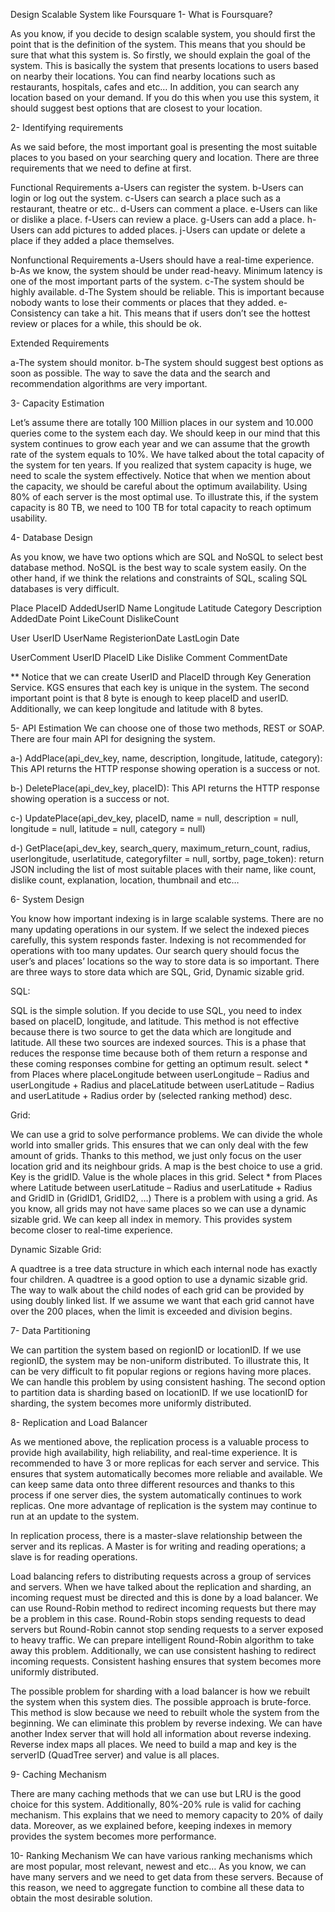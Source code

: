 Design Scalable System like Foursquare
1- What is Foursquare?

As you know, if you decide to design scalable system, you should first the point that is the definition of the system. This means that you should be sure that what this system is. So firstly, we should explain the goal of the system. This is basically the system that presents locations to users based on nearby their locations. You can find nearby locations such as restaurants, hospitals, cafes and etc… In addition, you can search any location based on your demand. If you do this when you use this system, it should suggest best options that are closest to your location.

2- Identifying requirements



 

As we said before, the most important goal is presenting the most suitable places to you based on your searching query and location. There are three requirements that we need to define at first.

  Functional Requirements
  a-Users can register the system.
  b-Users can login or log out the system.
  c-Users can search a place such as a restaurant, theatre or etc..
  d-Users can comment a place.
  e-Users can like or dislike a place.
  f-Users can review a place.
  g-Users can add a place.
  h-Users can add pictures to added places.
  j-Users can update or delete a place if they added a place themselves.

  Nonfunctional Requirements
  a-Users should have a real-time experience.
  b-As we know, the system should be under read-heavy. Minimum latency is one of the most important parts of the system.
  c-The system should be highly available.
  d-The System should be reliable. This is important because nobody wants to lose their comments or places that they added.
  e-Consistency can take a hit. This means that if users don’t see the hottest review or places for a while, this should be ok.

  Extended Requirements

  a-The system should monitor.
  b-The system should suggest best options as soon as possible. The way to save the data and the search and recommendation algorithms are very important.

3- Capacity Estimation

Let’s assume there are totally 100 Million places in our system and 10.000 queries come to the system each day. We should keep in our mind that this system continues to grow each year and we can assume that the growth rate of the system equals to 10%. We have talked about the total capacity of the system for ten years. If you realized that system capacity is huge, we need to scale the system effectively. Notice that when we mention about the capacity, we should be careful about the optimum availability. Using 80% of each server is the most optimal use. To illustrate this, if the system capacity is 80 TB, we need to 100 TB for total capacity to reach optimum usability.

4- Database Design

As you know, we have two options which are SQL and NoSQL to select best database method. NoSQL is the best way to scale system easily. On the other hand, if we think the relations and constraints of SQL, scaling SQL databases is very difficult.

  Place
  PlaceID
  AddedUserID
  Name
  Longitude
  Latitude
  Category
  Description
  AddedDate
  Point
  LikeCount
  DislikeCount


 

  User
  UserID
  UserName
  RegisterionDate
  LastLogin Date

  UserComment
  UserID
  PlaceID
  Like
  Dislike
  Comment
  CommentDate

** Notice that we can create UserID and PlaceID through Key Generation Service. KGS ensures that each key is unique in the system. The second important point is that 8 byte is enough to keep placeID and userID. Additionally, we can keep longitude and latitude with 8 bytes.

5- API Estimation
We can choose one of those two methods, REST or SOAP. There are four main API for designing the system.

  a-) AddPlace(api_dev_key, name, description, longitude, latitude, category): This API returns the HTTP response showing operation is a success or not.

  b-) DeletePlace(api_dev_key, placeID): This API returns the HTTP response showing operation is a success or not.

  c-) UpdatePlace(api_dev_key, placeID, name = null, description = null, longitude = null, latitude = null, category = null)

  d-) GetPlace(api_dev_key, search_query, maximum_return_count, radius,  userlongitude, userlatitude, categoryfilter = null, sortby, page_token): return JSON including the list of most suitable places with their name, like count, dislike count, explanation, location, thumbnail and etc…

6- System Design

You know how important indexing is in large scalable systems. There are no many updating operations in our system. If we select the indexed pieces carefully, this system responds faster. Indexing is not recommended for operations with too many updates. Our search query should focus the user’s and places’ locations so the way to store data is so important.  There are three ways to store data which are SQL, Grid, Dynamic sizable grid.


 

  SQL:

SQL is the simple solution. If you decide to use SQL, you need to index based on placeID, longitude, and latitude. This method is not effective because there is two source to get the data which are longitude and latitude. All these two sources are indexed sources. This is a phase that reduces the response time because both of them return a response and these coming responses combine for getting an optimum result.
select * from Places where placeLongitude between userLongitude – Radius and userLongitude + Radius and placeLatitude between userLatitude – Radius and userLatitude + Radius order by (selected ranking method) desc.

  Grid:

We can use a grid to solve performance problems. We can divide the whole world into smaller grids. This ensures that we can only deal with the few amount of grids. Thanks to this method, we just only focus on the user location grid and its neighbour grids. A map is the best choice to use a grid. Key is the gridID. Value is the whole places in this grid.
Select * from Places where Latitude between userLatitude – Radius and userLatitude + Radius and GridID in (GridID1, GridID2, …)
There is a problem with using a grid. As you know, all grids may not have same places so we can use a dynamic sizable grid.
We can keep all index in memory. This provides system become closer to real-time experience.

  Dynamic Sizable Grid:

A quadtree is a tree data structure in which each internal node has exactly four children. A quadtree is a good option to use a dynamic sizable grid. The way to walk about the child nodes of each grid can be provided by using doubly linked list. If we assume we want that each grid cannot have over the 200 places, when the limit is exceeded and division begins.

7- Data Partitioning

We can partition the system based on regionID or locationID. If we use regionID, the system may be non-uniform distributed. To illustrate this,  It can be very difficult to fit popular regions or regions having more places. We can handle this problem by using consistent hashing. The second option to partition data is sharding based on locationID. If we use locationID for sharding, the system becomes more uniformly distributed.

8- Replication and Load Balancer

As we mentioned above, the replication process is a valuable process to provide high availability, high reliability, and real-time experience. It is recommended to have 3 or more replicas for each server and service. This ensures that system automatically becomes more reliable and available. We can keep same data onto three different resources and thanks to this process if one server dies, the system automatically continues to work replicas. One more advantage of replication is the system may continue to run at an update to the system.


 

In replication process, there is a master-slave relationship between the server and its replicas. A Master is for writing and reading operations; a slave is for reading operations.

Load balancing refers to distributing requests across a group of services and servers. When we have talked about the replication and sharding, an incoming request must be directed and this is done by a load balancer. We can use Round-Robin method to redirect incoming requests but there may be a problem in this case. Round-Robin stops sending requests to dead servers but Round-Robin cannot stop sending requests to a server exposed to heavy traffic. We can prepare intelligent Round-Robin algorithm to take away this problem. Additionally, we can use consistent hashing to redirect incoming requests. Consistent hashing ensures that system becomes more uniformly distributed.

The possible problem for sharding with a load balancer is how we rebuilt the system when this system dies. The possible approach is brute-force. This method is slow because we need to rebuilt whole the system from the beginning. We can eliminate this problem by reverse indexing. We can have another Index server that will hold all information about reverse indexing. Reverse index maps all places. We need to build a map and key is the serverID (QuadTree server) and value is all places.

9- Caching Mechanism

There are many caching methods that we can use but LRU is the good choice for this system. Additionally, 80%-20% rule is valid for caching mechanism. This explains that we need to memory capacity to 20% of daily data. Moreover, as we explained before, keeping indexes in memory provides the system becomes more performance.

10- Ranking Mechanism
We can have various ranking mechanisms which are most popular, most relevant, newest and etc… As you know, we can have many servers and we need to get data from these servers. Because of this reason, we need to aggregate function to combine all these data to obtain the most desirable solution.